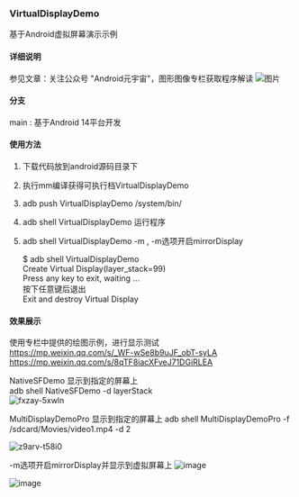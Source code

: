 ### VirtualDisplayDemo
基于Android虚拟屏幕演示示例

#### 详细说明
参见文章：关注公众号 "Android元宇宙"，图形图像专栏获取程序解读
![图片](https://github.com/yrzroger/NativeSFDemo/assets/18068017/e4ddc7ce-cb94-4029-847c-cdabaa5f5dcd)


#### 分支
main : 基于Android 14平台开发 


#### 使用方法
1. 下载代码放到android源码目录下
2. 执行mm编译获得可执行档VirtualDisplayDemo
3. adb push VirtualDisplayDemo /system/bin/
4. adb shell VirtualDisplayDemo 运行程序
5. adb shell VirtualDisplayDemo -m , -m选项开启mirrorDisplay

    $ adb shell VirtualDisplayDemo  
       Create Virtual Display(layer_stack=99)  
       Press any key to exit, waiting ...  
       按下任意键后退出  
       Exit and destroy Virtual Display  


#### 效果展示

使用专栏中提供的绘图示例，进行显示测试  
https://mp.weixin.qq.com/s/_WF-wSe8b9uJF_obT-syLA  
https://mp.weixin.qq.com/s/8qTF8iacXFveJ71DGiRLEA  

NativeSFDemo 显示到指定的屏幕上    
adb shell NativeSFDemo -d layerStack    
![fxzay-5xwln](https://github.com/user-attachments/assets/5414042f-6c30-4434-9524-67e75b74f995)


MultiDisplayDemoPro 显示到指定的屏幕上 
adb shell MultiDisplayDemoPro -f /sdcard/Movies/video1.mp4 -d 2  

![z9arv-t58i0](https://github.com/user-attachments/assets/b77c08b1-6dc9-471d-a998-e4230c21098d)


-m选项开启mirrorDisplay并显示到虚拟屏幕上
![image](https://github.com/user-attachments/assets/e6786795-3c32-4f0c-8d9a-9b2ca09ae6d1)

![image](https://github.com/user-attachments/assets/89b1d48e-a6ae-4c21-b2ab-0dce2aa22466)


